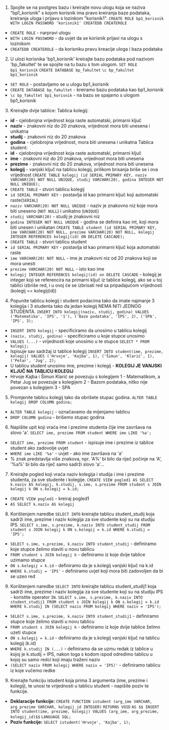 1. Spojite se na postgres bazu i kreirajte novu ulogu koja se naziva "bp1_korisnik" s kojom korisnik ima pravo kreiranja baze podataka, kreiranja uloga i prijavu s lozinkom "korisnik1".
`CREATE ROLE bp1_korisnik WITH LOGIN PASSWORD 'korisnik1' CREATEDB CREATEROLE`
- `CREATE ROLE` - narpravi ulogu
- `WITH LOGIN PASSWORD` - da uvjet da se korisnik prijavi na ulogu s lozinikom
- `CREATEDB CREATEROLE` - da korisniku pravu kreacije uloga i baza podataka

2. U ulozi korisnika 'bp1_korisnik' kreirajte bazu podataka pod nazivom 'bp_fakultet' te se spojite na tu bazu s tom ulogom.
`SET ROLE bp1_korisnik`
`CREATE DATABASE bp_fakultet`
`\c bp_fakultet bp1_korisnik`
- `SET ROLE` - postavljamo se u ulogu bp1_korisnik
- `CREATE DATABASE bp_fakultet` - kreiramo bazu podataka kao bp1_korisnik
- `\c bp_fakultet bp1_korisnik` - na bazu se spajamo s ulogom bp1_korisnik

3.  Kreirajte dvije tablice:
Tablica kolegij: 
- **id** - cjelobrojna vrijednost koja raste automatski, primarni ključ
- **naziv** - znakovni niz do 20 znakova, vrijednost mora biti unesena i unikatna
- **studij** - znakovni niz do 20 znakova
- **godina** - cjelobrojna vrijednost, mora biti unesena i unikatna
Tablica student:
- **id** - cjelobrojna vrijednost koja raste automatski, primarni ključ
- **ime** - znakovni niz do 20 znakova, vrijednost mora biti unesena
- **prezime** - znakovni niz do 20 znakova, vrijednost mora biti unesena
- **kolegij** - vanjski ključ na tablicu kolegij, prilikom brisanja briše se i ova vrijednost
`CREATE TABLE kolegij (id SERIAL PRIMARY KEY, naziv VARCHAR(20) NOT NULL UNIQUE, studij VARCHAR(20), godina INTEGER NOT NULL UNIQUE);`
- `CREATE TABLE` - stvori tablicu kolegij
- `id SERIAL PRIMARY KEY` - postavlja id kao primarni ključ koji automatski raste(`SERIAL`)
- `naziv VARCHAR(20) NOT NULL UNIQUE` - naziv je znakovno niz koje mora biti uneseno (`NOT NULL`) i unikatno (`UNIQUE`)
- `studij VARCHAR(20)` - studij je znakovni niz
- `godina INTEGER NOT NULL UNIQUE` - godina se definira kao int, koji mora biti unesen i unikatan
`CREATE TABLE student (id SERIAL PRIMARY KEY, ime VARCHAR(20) NOT NULL, prezime VARCHAR(20) NOT NULL, kolegij INTEGER REFERENCES kolegij(id) ON DELETE CASCADE);`
- `CREATE TABLE` - stvori tablicu student
- `id SERIAL PRIMARY KEY` - postavlja id kao primarni ključ koja automatski raste
- `ime VARCHAR(20) NOT NULL` - ime je znakovni niz od 20 znakova koji se mora unesti
- `prezime VARCHAR(20) NOT NULL` - isto kao ime
- `kolegij INTEGER REFERENCES kolegij(id) on DELETE CASCADE` - kolegij je integer koji se referencira na primarni ključ iz tablice kolegij, ako se u toj tablici izbriše red, i u ovoj će se izbrisati red sa pripadajućom vrijednosti (kolegij == kolegij(id))

4. Popunite tablicu kolegij i student podacima tako da imate najmanje 3 kolegija i 3 studenta tako da jedan kolegij NEMA NITI JEDNOG STUDENTA.
`INSERT INTO kolegij(naziv, studij, godina) VALUES ('Matematika', 'IPS', '1'), ('Baze podataka', 'IPS', 2), ('SPA', 'IPS', 3);`
- `INSERT INTO kolegij` - specificiramo da unosimo u tablicu kolegij
- `(naziv, studij, godina)` - specificiramo u koje stupce unosimo
- `VALUES (...)` - vrijednosti koje unosimo u te stupce
`SELECT * FROM kolegij;`
- Ispisuje sav sadržaj iz tablice kolegij
`INSERT INTO student(ime, prezime, kolegij) VALUES ('Hrvoje', 'Kajba', 1), ('Šimun', 'Klarić', 1), ('Petar', 'Jug', 2);`
- U tablicu student unosimo ime, prezime i kolegij - **KOLEGIJ JE VANJSKI KLJUČ NA TABLICU KOLEGIJ**
- Hrvoje Kajba i Šimun Klarić se povezuju s kolegijem 1 - Matematikom, a Petar Jug se povezuje s kolegijem 2 - Bazom podataka, nitko nije povezan s kolegijem 3 - SPA

5. Promjenite tablicu kolegij tako da obrišete stupac godina.
`ALTER TABLE kolegij DROP COLUMN godina;`
- `ALTER TABLE kolegij` - označavamo da mijenjamo tablicu
- `DROP COLUMN godina` - brišemo stupac godina

6. Napišite upit koji vraća ime i prezime studenta čije ime završava na slovo 'a'.
`SELECT ime, prezime FROM student WHERE ime LIKE '%a';`
- `SELECT ime, prezime FROM student` - ispisuje ime i prezime iz tablice student ako zadovolje uvjet
- `WHERE ime LIKE '%a'` - uvjet - ako ime završava na 'a'
- % znak predstavlja više znakova, npr. 'A%' bi bilo da riječ počinje na 'A', '%a%' bi bilo da riječ samo sadrži slovo 'a'...

7. Kreirajte pogled koji vraća naziv kolegija i studija i ime i prezime studenta, za sve studente i kolegije.
`CREATE VIEW pogled1 AS SELECT k.naziv AS kolegij, k.studij, s.ime, s.prezime FROM student s JOIN kolegij k ON s.kolegij = k.id;`
- `CREATE VIEW pogled1` - kreiraj pogled1
- `AS SELECT k.naziv AS kolegij`

8. Korištenjem naredbe `SELECT INTO` kreirajte tablicu student_studij koja sadrži ime, prezime i naziv kolegija za sve studente koji su na studiju IPS.
`SELECT s.ime, s.prezime, k.naziv INTO student_studij FROM student s JOIN kolegij k ON s.kolegij = k.id WHERE k.studij = 'IPS';`
- `SELECT s.ime, s.prezime, k.naziv INTO student_studij` - definiramo koje stupce želimo staviti u novu tablicu
- `FROM student s JOIN kolegij k` - definiramo iz koje dvije tablice uzimamo stupce
- `ON s.kolegij = k.id` - definiramo da je s.kolegij vanjski ključ na k.id
- `WHERE k.studij = 'IPS'` - definiramo uvjet koji mora biti zadovoljen da bi se uzeo red

9. Korištenjem naredbe `SELECT INTO` kreirajte tablicu student_studij1 koja sadrži ime, prezime i naziv kolegija za sve studente koji su na studiju IPS - koristite operator `IN`.
`SELECT s.ime, s.prezime, k.naziv INTO student_studij1 FROM student s JOIN kolegij k ON s.kolegij = k.id WHERE k.studij IN (SELECT naziv FROM kolegij WHERE naziv = 'IPS');`
- `SELECT s.ime, s.prezime, k.naziv INTO student_studij1` - definiramo stupce koje želimo staviti u novu tablicu
- `FROM student s JOIN kolegij k` - definiramo iz koje dvije tablice želimo uzeti stupce
- `ON s.kolegij = k.id` - definiramo da je s.kolegij vanjski ključ na tablicu kolegij (k.id)
- `WHERE k.studij IN (...)` - definiramo da se uzmu redak iz tablice u kojoj je k.studij = IPS, nakon toga s kodom ispod odredimo tablicu u kojoj su samo redci koji imaju traženi naziv
- `(SELECT naziv FROM kolegij WHERE naziv = 'IPS)'` - definiramo tablicu iz koje vučemo redke

9. Kreirajte funkciju istudent koja prima 3 argumenta (ime, prezime i kolegij), te unosi te vrijednosti u tablicu student - napišite poziv te funkcije.
- **Deklaracije funkcije:**
`CREATE FUNCTION istudent (arg_ime VARCHAR, arg_prezime VARCHAR, kolegij_id INTEGER)`
`RETURNS VOID`
`AS $$ INSERT INTO student(ime, prezime, kolegij) VALUES (arg_ime, arg_prezime, kolegij_id)$$`
`LANGUAGE SQL;`
- **Poziv funkcije:**
`SELECT istudent('Hrvoje', 'Kajba', 1);`
